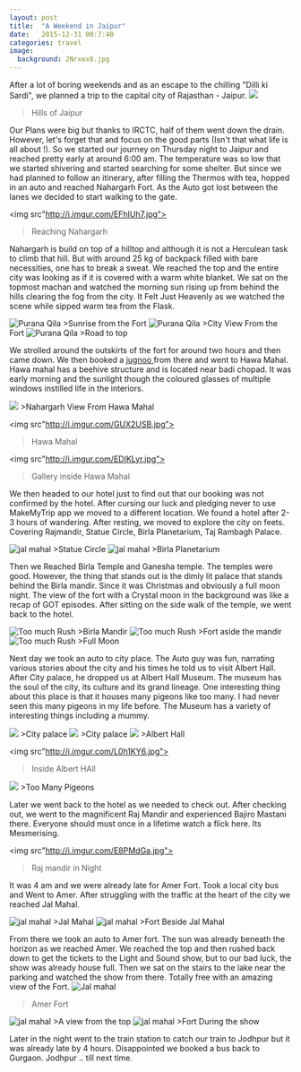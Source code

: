 ```yaml
---
layout: post
title:  "A Weekend in Jaipur"
date:   2015-12-31 00:7:40
categories: travel
image:
  background: 2Nrxex6.jpg
---
```

After a lot of boring weekends and as an escape to the chilling "Dilli ki Sardi", we planned a trip to the capital city of Rajasthan - Jaipur.
<img src="http://i.imgur.com/kpauOJ9.jpg">
>Hills of Jaipur

 Our Plans were big but thanks to IRCTC, half of them went down the drain. However, let's forget that and focus on the good parts (Isn't that what life is all about !). So we started our journey on Thursday night to Jaipur and reached pretty early at around 6:00 am. The temperature was so low that we started shivering and started searching for some shelter. But since we had  planned to follow an itinerary,  after filling the Thermos with tea, hopped in an auto and reached Nahargarh Fort. As the Auto  got lost between the lanes we decided to start walking to the gate. 

<img src"http://i.imgur.com/EFhIUh7.jpg">
>Reaching Nahargarh

Nahargarh is build on top of a hilltop and although it is not a Herculean task to climb that hill. But with around 25 kg of backpack filled with bare necessities, one has to break a sweat. We reached the top and the entire city was looking as if it is covered with a warm white blanket. We sat on the topmost machan and watched the morning sun rising up from behind the hills clearing the fog from the city. It Felt Just Heavenly as we watched the scene while sipped warm tea from the Flask.

<img src="http://i.imgur.com/VirYsRp.jpg" alt="Purana Qila">
>Sunrise from the Fort

<img src="http://i.imgur.com/DxD4QnP.jpg" alt="Purana Qila">
>City View From the Fort

<img src="http://i.imgur.com/XURih3B.jpg" alt="Purana Qila">
>Road to top

We strolled around the outskirts of the fort for around two hours and then came down. We then booked a <a href="www.jugnoo.com">jugnoo </a>from there and went to Hawa Mahal. Hawa mahal has a beehive structure and is located near badi chopad. It was early morning and the sunlight though the coloured glasses of multiple windows instilled life in the interiors. 

<img src="http://i.imgur.com/rz0zpKR.jpg">
>Nahargarh View From Hawa Mahal

<img src"http://i.imgur.com/GUX2USB.jpg">
>Hawa Mahal

<img src"http://i.imgur.com/EDIKLyr.jpg">
>Gallery inside Hawa Mahal

 We then headed to our hotel just to find out that our booking was not confirmed by the hotel. After cursing our luck and pledging never to use MakeMyTrip app we moved to a different location. We found a hotel after 2-3 hours of wandering. After resting, we moved to explore the city on feets. Covering Rajmandir, Statue Circle, Birla Planetarium, Taj Rambagh Palace.
 
<img src="http://i.imgur.com/rc3UFBV.jpg" alt="jal mahal">
>Statue Circle

<img src="http://i.imgur.com/rPuQ3Q4.jpg" alt="jal mahal">
>Birla Planetarium

Then we Reached Birla Temple and Ganesha temple. The temples were good. However, the thing that stands out is the dimly lit palace that stands behind the Birla mandir. Since it was Christmas and obviously a full moon night. The view of the fort with a Crystal moon in the background was like a recap of GOT episodes. After sitting on the side walk of the temple, we went back to the hotel.

<img src="http://i.imgur.com/XGeVRRk.jpg" alt="Too much Rush">
>Birla Mandir

<img src="http://i.imgur.com/cV5lvPT.jpg" alt="Too much Rush">
>Fort aside the mandir

<img src="http://i.imgur.com/Fd3SYbI.jpg" alt="Too much Rush">
>Full Moon 

Next day we took an auto to city place. The Auto guy was fun, narrating various stories about the city and his times he told us to visit Albert Hall. After City palace, he dropped us at Albert Hall Museum. The museum has the soul of the city, its culture and its grand lineage. One interesting thing about this place is that it houses many pigeons like too many. I had never seen this many pigeons in my life before. The Museum has a variety of interesting things including a mummy.

<img src="http://i.imgur.com/xZdDDZ1.jpg">
>City palace

<img src="http://i.imgur.com/1Haq8IZ.jpg">
>City palace

<img src="http://i.imgur.com/0Tb0Mr9.jpg">
>Albert Hall

<img src"http://i.imgur.com/L0h1KY6.jpg">
>Inside Albert HAll

<img src="http://i.imgur.com/dznW9NJ.jpg">
>Too Many Pigeons

Later we went back to the hotel as we needed to check out. After checking out, we went to the magnificent Raj Mandir and experienced Bajiro Mastani there. Everyone should must once in a lifetime watch a flick here. Its Mesmerising.

<img src"http://i.imgur.com/E8PMdGa.jpg">
>Raj mandir in Night

It was 4 am and we were already late for Amer Fort. Took a local city bus and Went to Amer. After struggling with the traffic at the heart of the city we reached Jal Mahal. 

<img src="http://i.imgur.com/gbVgHeR.jpg" alt="jal mahal">
>Jal Mahal

<img src="http://i.imgur.com/5L7kDGt.jpg" alt="jal mahal">
>Fort Beside Jal Mahal

From there we took an auto to Amer fort. The sun was already beneath the horizon as we reached Amer. We reached the top and then rushed back down to get the tickets to the Light and Sound show, but to our bad luck, the show was already house full. Then we sat on the stairs to the lake near the parking and watched the show from there. Totally free with an amazing view of the Fort.
<img src="http://i.imgur.com/VjLid8N.jpg" alt="Jal mahal">
>Amer Fort

<img src="http://i.imgur.com/Y8QWue9.jpg" alt="jal mahal">
>A view from the top

<img src="http://i.imgur.com/dLW8R1h.jpg" alt="jal mahal">
>Fort During the show

Later in the night went to the train station to catch our train to Jodhpur but it was already late by 4 hours. Disappointed we booked a bus back to Gurgaon. Jodhpur .. till next time.
